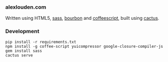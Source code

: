 ### alexlouden.com

Written using HTML5, [sass](http://sass-lang.com), [bourbon](http://bourbon.io) and [coffeescript](http://coffeescript.org), built using [cactus](https://github.com/eudicots/Cactus/).

### Development

```
pip install -r requirements.txt
npm install -g coffee-script yuicompressor google-closure-compiler-js
gem install sass
cactus serve
```
